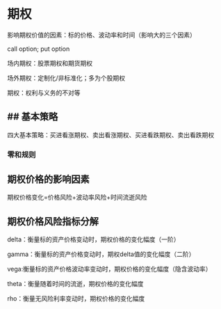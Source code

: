 # 期权

影响期权价值的因素：标的价格、波动率和时间（影响大的三个因素）

call option; put option

场内期权：股票期权和期货期权

场外期权：定制化/非标准化；多为个股期权

期权：权利与义务的不对等

## ## 基本策略

四大基本策略：买进看涨期权、卖出看涨期权、买进看跌期权、卖出看跌期权

### 零和规则

## 期权价格的影响因素

期权价格变化=价格风险+波动率风险+时间流逝风险

## 期权价格风险指标分解

delta：衡量标的资产价格变动时，期权价格的变化幅度（一阶）

gamma：衡量标的资产价格变动时，期权delta值的变化幅度（二阶）

vega:衡量标的资产价格波动率变动时，期权价格的变化幅度（隐含波动率）

theta：衡量随着时间的流逝，期权价格的变化幅度

rho：衡量无风险利率变动时，期权价格的变化幅度





